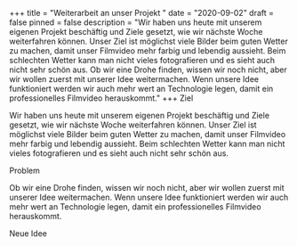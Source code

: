 +++
title = "Weiterarbeit an unser Projekt "
date = "2020-09-02"
draft = false
pinned = false
description = "Wir haben uns heute mit unserem eigenen Projekt beschäftig und Ziele gesetzt, wie wir nächste Woche weiterfahren können.  Unser Ziel ist möglichst viele Bilder beim guten Wetter zu machen, damit unser Filmvideo mehr farbig und lebendig aussieht. Beim schlechten Wetter kann man nicht vieles fotografieren und es sieht auch nicht sehr schön aus. Ob wir eine Drohe finden, wissen wir noch nicht, aber wir wollen zuerst mit unserer Idee weitermachen. Wenn unsere Idee funktioniert werden wir auch mehr wert an Technologie legen, damit ein professionelles Filmvideo herauskommt."
+++
Ziel

Wir haben uns heute mit unserem eigenen Projekt beschäftig und Ziele gesetzt, wie wir nächste Woche weiterfahren können.  Unser Ziel ist möglichst viele Bilder beim guten Wetter zu machen, damit unser Filmvideo mehr farbig und lebendig aussieht. Beim schlechten Wetter kann man nicht vieles fotografieren und es sieht auch nicht sehr schön aus.

Problem

Ob wir eine Drohe finden, wissen wir noch nicht, aber wir wollen zuerst mit unserer Idee weitermachen. Wenn unsere Idee funktioniert werden wir auch mehr wert an Technologie legen, damit ein professionelles Filmvideo herauskommt.

Neue Idee